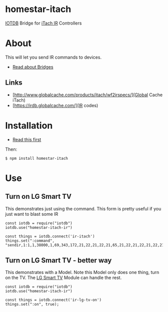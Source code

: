 # homestar-itach
[IOTDB](https://github.com/dpjanes/node-iotdb) Bridge for [iTach IR](http://www.globalcache.com/products/itach/wf2irspecs/) Controllers

# About 

This will let you send IR commands to devices.

* [Read about Bridges](https://github.com/dpjanes/node-iotdb/blob/master/docs/bridges.md)

## Links

* [http://www.globalcache.com/products/itach/wf2irspecs/](Global Cache iTach)
* [https://irdb.globalcache.com/](IR codes)


# Installation

* [Read this first](https://github.com/dpjanes/node-iotdb/blob/master/docs/install.md)

Then:

    $ npm install homestar-itach

# Use

## Turn on LG Smart TV

This demonstrates just using the command. This form
is pretty useful if you just want to blast some IR

    const iotdb = require("iotdb")
    iotdb.use("homestar-itach-ir")

    const things = iotdb.connect('ir-itach')
    things.set(":command", "sendir,1:1,1,38000,1,69,343,172,21,22,21,22,21,65,21,22,21,22,21,22,21,22,21,22,21,65,21,65,21,22,21,65,21,65,21,65,21,65,21,65,21,22,21,22,21,65,21,22,21,22,21,22,21,65,21,65,21,65,21,65,21,22,21,65,21,65,21,65,21,22,21,22,21,1673,343,86,21,3732");

## Turn on LG Smart TV - better way

This demonstrates with a Model. Note this Model only does one thing, 
turn on the TV. The [LG Smart TV](https://github.com/dpjanes/homestar-lg-smart-tv)
Module can handle the rest.

    const iotdb = require("iotdb")
    iotdb.use("homestar-itach-ir")

    const things = iotdb.connect('ir-lg-tv-on')
    things.set(":on", true);
